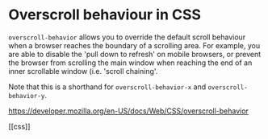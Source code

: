 # Overscroll behaviour in CSS

`overscroll-behavior` allows you to override the default scroll behaviour when a browser reaches the boundary of a scrolling area. For example, you are able to disable the 'pull down to refresh' on mobile browsers, or prevent the browser from scrolling the main window when reaching the end of an inner scrollable window (i.e. 'scroll chaining'.

Note that this is a shorthand for `overscroll-behavior-x` and `overscroll-behavior-y`.

https://developer.mozilla.org/en-US/docs/Web/CSS/overscroll-behavior

[[css]]